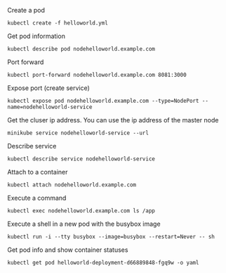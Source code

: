 Create a pod

```
kubectl create -f helloworld.yml
```

Get pod information

```
kubectl describe pod nodehelloworld.example.com
```

Port forward

```
kubectl port-forward nodehelloworld.example.com 8081:3000
```

Expose port (create service)

```
kubectl expose pod nodehelloworld.example.com --type=NodePort --name=nodehelloworld-service
```

Get the cluser ip address. You can use the ip address of the master node

```
minikube service nodehelloworld-service --url
```

Describe service

```
kubectl describe service nodehelloworld-service
```

Attach to a container

```
kubectl attach nodehelloworld.example.com
```

Execute a command

```
kubectl exec nodehelloworld.example.com ls /app
```

Execute a shell in a new pod with the busybox image

```
kubectl run -i --tty busybox --image=busybox --restart=Never -- sh
```

Get pod info and show container statuses

```
kubectl get pod helloworld-deployment-d66889848-fgq9w -o yaml
```
